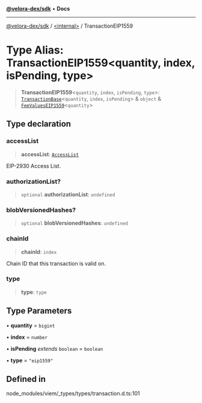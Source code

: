 [**@velora-dex/sdk**](../../README.md) • **Docs**

***

[@velora-dex/sdk](../../globals.md) / [\<internal\>](../README.md) / TransactionEIP1559

# Type Alias: TransactionEIP1559\<quantity, index, isPending, type\>

> **TransactionEIP1559**\<`quantity`, `index`, `isPending`, `type`\>: [`TransactionBase`](TransactionBase.md)\<`quantity`, `index`, `isPending`\> & `object` & [`FeeValuesEIP1559`](FeeValuesEIP1559.md)\<`quantity`\>

## Type declaration

### accessList

> **accessList**: [`AccessList`](AccessList.md)

EIP-2930 Access List.

### authorizationList?

> `optional` **authorizationList**: `undefined`

### blobVersionedHashes?

> `optional` **blobVersionedHashes**: `undefined`

### chainId

> **chainId**: `index`

Chain ID that this transaction is valid on.

### type

> **type**: `type`

## Type Parameters

• **quantity** = `bigint`

• **index** = `number`

• **isPending** *extends* `boolean` = `boolean`

• **type** = `"eip1559"`

## Defined in

node\_modules/viem/\_types/types/transaction.d.ts:101
